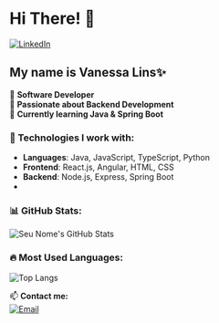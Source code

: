 # Hi There! 👋

[![LinkedIn](https://img.shields.io/badge/LinkedIn-Profile-blue)]([https://www.linkedin.com/in/seu-perfil/](https://www.linkedin.com/in/linsvanessa/))

## My name is Vanessa Lins✨

🔹 **Software Developer**  
🔹 **Passionate about Backend Development**  
🔹 **Currently learning Java & Spring Boot**  

### 🚀 Technologies I work with:
- **Languages**: Java, JavaScript, TypeScript, Python
- **Frontend**: React.js, Angular, HTML, CSS
- **Backend**: Node.js, Express, Spring Boot
- 

### 📊 GitHub Stats:
![Seu Nome's GitHub Stats](https://github-readme-stats.vercel.app/api?username=seu-usuario&show_icons=true&theme=dark)

### 🔥 Most Used Languages:
![Top Langs](https://github-readme-stats.vercel.app/api/top-langs/?linsj-vanessa&layout=compact&theme=dark)

📫 **Contact me:**  
[![Email](https://img.shields.io/badge/Email-Contact-blue)](mailto:seu-email@gmail.com)
